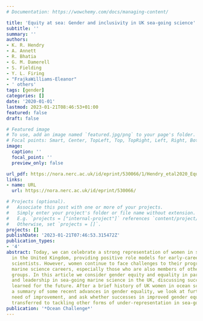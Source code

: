 ```yaml
---
# Documentation: https://wowchemy.com/docs/managing-content/

title: 'Equity at sea: Gender and inclusivity in UK sea-going science'
subtitle: ''
summary: ''
authors:
- K. R. Hendry
- A. Annett
- R. Bhatia
- G. M. Damerell
- S. Fielding
- Y. L. Firing
- "FrajkaWilliams-Eleanor"
- ' others'
tags: [gender]
categories: []
date: '2020-01-01'
lastmod: 2023-01-21T08:46:53+01:00
featured: false
draft: false

# Featured image
# To use, add an image named `featured.jpg/png` to your page's folder.
# Focal points: Smart, Center, TopLeft, Top, TopRight, Left, Right, BottomLeft, Bottom, BottomRight.
image:
  caption: ''
  focal_point: ''
  preview_only: false

url_pdf: https://nora.nerc.ac.uk/id/eprint/530066/1/Hendry_etal2020_EquityAtSea_Challenger_equity.pdf
links:
- name: URL
  url: https://nora.nerc.ac.uk/id/eprint/530066/

# Projects (optional).
#   Associate this post with one or more of your projects.
#   Simply enter your project's folder or file name without extension.
#   E.g. `projects = ["internal-project"]` references `content/project/deep-learning/index.md`.
#   Otherwise, set `projects = []`.
projects: []
publishDate: '2023-01-21T07:46:53.315472Z'
publication_types:
- '4'
abstract: Today, we can celebrate a strong representation of women in sea-going science
  in the United Kingdom, providing positive role models for early-career female marine
  scientists. However, women continue to face challenges to their progression in their
  marine science careers, especially those who are also members of other under-represented
  groups. In this article we consider gender equity and equality in participation
  and leadership in sea-going marine science in the UK, discussing successes and lessons
  learned for the future. After a brief history of UK women in ocean science, and
  a summary of some recent advances in gender equality, we look at further areas in
  need of improvement, and ask whether successes in improved gender equality can be
  transferred to tackling other forms of under-representation in sea-going science.
publication: '*Ocean Challenge*'
---
```

